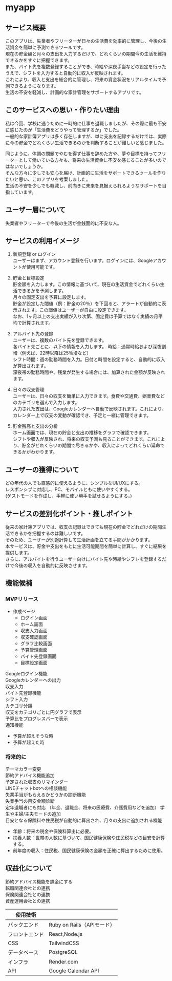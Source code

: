 # myapp
## サービス概要
このアプリは、失業者やフリーターが日々の生活費を効率的に管理し、今後の生活資金を簡単に予測できるツールです。  
現在の貯金額と月々の支出を入力するだけで、どれくらいの期間今の生活を維持できるかをすぐに把握できます。  
また、バイト先を複数登録することができ、時給や深夜手当などの設定を行ったうえで、シフトを入力すると自動的に収入が反映されます。  
これにより、収入と支出を総合的に管理し、将来の資金状況をリアルタイムで予測できるようになります。  
生活の不安を軽減し、計画的な家計管理をサポートするアプリです。  

## このサービスへの思い・作りたい理由  
私は今回、学校に通うために一時的に仕事を退職しましたが、その際に最も不安に感じたのが「生活費をどうやって管理するか」でした。  
一般的な家計簿アプリは多く存在しますが、単に支出を記録するだけでは、実際に今の貯金でどれくらい生活できるのかを判断することが難しいと感じました。  

同じように、体調の問題でやむを得ず仕事を辞めた方や、夢や目標を持ってフリーターとして働いている方々も、将来の生活資金に不安を感じることが多いのではないでしょうか。  
そんな方々に少しでも安心を届け、計画的に生活をサポートできるツールを作りたいと思い、このアプリを考案しました。  
生活の不安を少しでも軽減し、前向きに未来を見据えられるようなサポートを目指しています。  

## ユーザー層について
失業者やフリーターで今後の生活が金銭面的に不安な人。   

## サービスの利用イメージ
1. 新規登録 or ログイン  
  ユーザーはまず、アカウント登録を行います。ログインには、Googleアカウントが使用可能です。    

2. 貯金と目標設定  
  貯金額を入力します。この情報に基づいて、現在の生活資金でどれくらい生活できるかを予測します。  
  月々の固定支出を予算に設定します。  
  貯金が設定した閾値（例：貯金の20％）を下回ると、アラートが自動的に表示されます。この閾値はユーザーが自由に設定できます。  
  なお、1ヶ月以上の支出実績が入り次第、固定費は予算ではなく実績の月平均で計算されます。  

3. アルバイト先の登録  
  ユーザーは、複数のバイト先を登録できます。  
  各バイト先ごとに、以下の情報を入力します。
  時給：通常時給および深夜割増（例えば、22時以降は25％増など）  
  シフト時間：週の勤務時間を入力。日付と時間を設定すると、自動的に収入が算出されます。  
  深夜帯の勤務時間や、残業が発生する場合には、加算された金額が反映されます。  

4. 日々の収支管理  
  ユーザーは、日々の収支を簡単に入力できます。食費や交通費、娯楽費などのカテゴリを選んで入力します。  
  入力された支出は、Googleカレンダーへ自動で反映されます。これにより、カレンダー上で収支の変動が確認でき、予定と一緒に管理できます。  

5. 貯金残高と支出の分析  
  ホーム画面では、現在の貯金と支出の推移をグラフで確認できます。  
  シフトや収入が反映され、将来の収支予測も見ることができます。これにより、貯金がどれくらいの期間で尽きるかや、収入によってどれくらい延命できるかがわかります。   

## ユーザーの獲得について
どの年代の人でも直感的に使えるように、シンプルなUI/UXにする。  
レスポンシブに対応し、PC、モバイルともに使いやすくする。  
(ゲストモードを作成し、手軽に使い勝手を試せるようにする。)  

## サービスの差別化ポイント・推しポイント
従来の家計簿アプリでは、収支の記録はできても現在の貯金でどれだけの期間生活できるかを把握するのは難しいです。  
そのため、ユーザーが別途計算して生活計画を立てる手間がかかります。  
本サービスは、貯金や支出をもとに生活可能期間を簡単に計算し、すぐに結果を提供します。  
さらに、アルバイトを行うユーザー向けにバイト先や時給やシフトを登録するだけで今後の収入を自動的に反映させます。  

## 機能候補
### MVPリリース
- 作成ページ
  - ログイン画面
  - ホーム画面
  - 収支入力画面
  - 収支確認画面
  - グラフ比較画面
  - 予算管理画面
  - バイト先登録画面
  - 目標設定画面

Googleログイン機能  
Googleカレンダーへの出力  
収支入力  
バイト先登録機能  
シフト入力  
カテゴリ分類  
収支をカテゴリごとに円グラフで表示  
予算比をプログレスバーで表示  
通知機能  
  - 予算が超えそうな時  
  - 予算が超えた時  

### 将来的に
テーマカラー変更  
節約アドバイス機能追加  
予定された収支のリマインダー  
LINEチャットbotへの相談機能  
失業手当がもらえるかどうかの診断機能  
失業手当の目安金額診断  
定年退職者にも対応
（年金、退職金、将来の医療費、介護費用などを追加）
学生や主婦/主夫モードの追加  
目安となる保険料や住民税が自動的に算出され、月々の支出に追加される機能  
  - 年齢：将来の税金や保険料算出に必要。  
  - 扶養人数：世帯の人数に基づいて、国民健康保険や住民税などの目安を計算する。  
  - 前年度の収入：住民税、国民健康保険の金額を正確に算出するために使用。  

## 収益化について
節約アドバイス機能を課金にする  
転職関連会社との連携  
保険関連会社との連携  
資産運用会社との連携  

| 使用技術  |   |
| ------------- | ------------- |
| バックエンド   | Ruby on Rails（APIモード） |
| フロントエンド   |  React,Node.js |
| CSS  | TailwindCSS |
| データベース  | PostgreSQL |
| インフラ  | Render.com |
| API  | Google Calendar API |

